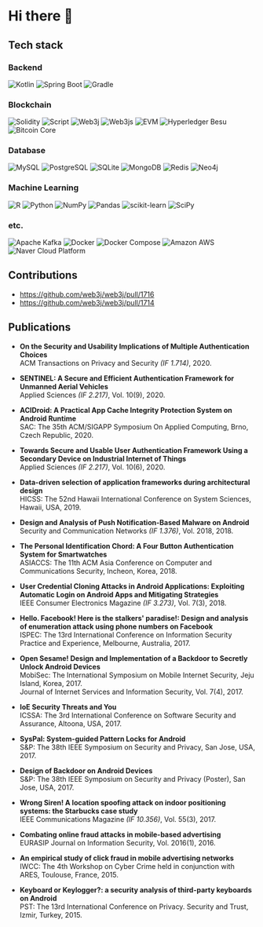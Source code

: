 # Hi there 👋

## Tech stack

### Backend
![Kotlin](https://img.shields.io/badge/Kotlin-7F52FF.svg?style=for-the-badge&logo=Kotlin&logoColor=white)
![Spring Boot](https://img.shields.io/badge/Spring_Boot-6DB33F.svg?style=for-the-badge&logo=SpringBoot&logoColor=white)
![Gradle](https://img.shields.io/badge/Gradle-02303A.svg?style=for-the-badge&logo=Gradle&logoColor=white)

### Blockchain
![Solidity](https://img.shields.io/badge/Solidity-363636.svg?style=for-the-badge&logo=Solidity&logoColor=white)
![Script](https://img.shields.io/badge/Bitcoin_Script-F7931A.svg?style=for-the-badge&logo=Bitcoin&logoColor=white)
![Web3j](https://img.shields.io/badge/Web3j-3C3C3D.svg?style=for-the-badge&logo=Ethereum&logoColor=white)
![Web3js](https://img.shields.io/badge/Web3.js-F16822.svg?style=for-the-badge&logo=web3.js&logoColor=white)
![EVM](https://img.shields.io/badge/EVM-3C3C3D.svg?style=for-the-badge&logo=Ethereum&logoColor=white)
![Hyperledger Besu](https://img.shields.io/badge/Hyperledger_Besu-2F3134.svg?style=for-the-badge&logo=Hyperledger&logoColor=white)
![Bitcoin Core](https://img.shields.io/badge/Bitcoin_Core-F7931A.svg?style=for-the-badge&logo=Bitcoin&logoColor=white)

### Database
![MySQL](https://img.shields.io/badge/MySQL-4479A1.svg?style=for-the-badge&logo=MySQL&logoColor=white)
![PostgreSQL](https://img.shields.io/badge/PostgreSQL-4169E1.svg?style=for-the-badge&logo=PostgreSQL&logoColor=white)
![SQLite](https://img.shields.io/badge/SQLite-003B57.svg?style=for-the-badge&logo=SQLite&logoColor=white)
![MongoDB](https://img.shields.io/badge/mongodb-47A248.svg?style=for-the-badge&logo=mongodb&logoColor=white)
![Redis](https://img.shields.io/badge/Redis-DC382D.svg?style=for-the-badge&logo=Redis&logoColor=white)
![Neo4j](https://img.shields.io/badge/Neo4j-4581C3.svg?style=for-the-badge&logo=Neo4j&logoColor=white)

### Machine Learning
![R](https://img.shields.io/badge/R-276DC3?style=for-the-badge&logo=R&logoColor=white)
![Python](https://img.shields.io/badge/python-3670A0?style=for-the-badge&logo=python&logoColor=white)
![NumPy](https://img.shields.io/badge/numpy-%23013243.svg?style=for-the-badge&logo=numpy&logoColor=white)
![Pandas](https://img.shields.io/badge/pandas-%23150458.svg?style=for-the-badge&logo=pandas&logoColor=white)
![scikit-learn](https://img.shields.io/badge/scikit--learn-%23F7931E.svg?style=for-the-badge&logo=scikit-learn&logoColor=white)
![SciPy](https://img.shields.io/badge/SciPy-%230C55A5.svg?style=for-the-badge&logo=scipy&logoColor=%white)

### etc.
![Apache Kafka](https://img.shields.io/badge/Apache_Kafka-231F20.svg?style=for-the-badge&logo=ApacheKafka&logoColor=white)
![Docker](https://img.shields.io/badge/Docker-2496ED.svg?style=for-the-badge&logo=Docker&logoColor=white)
![Docker Compose](https://img.shields.io/badge/Docker_Compose-2496ED.svg?style=for-the-badge&logo=Docker&logoColor=white)
![Amazon AWS](https://img.shields.io/badge/Amazon_AWS-232F3E.svg?style=for-the-badge&logo=AmazonAWS&logoColor=white)
![Naver Cloud Platform](https://img.shields.io/badge/Naver_Cloud_Platform-03C75A.svg?style=for-the-badge&logo=Naver&logoColor=white)

## Contributions
* https://github.com/web3j/web3j/pull/1716
* https://github.com/web3j/web3j/pull/1714

## Publications
* **On the Security and Usability Implications of Multiple Authentication Choices**
<br/>ACM Transactions on Privacy and Security *(IF 1.714)*, 2020.

* **SENTINEL: A Secure and Efficient Authentication Framework for Unmanned Aerial Vehicles**
<br/>Applied Sciences  *(IF 2.217)*, Vol. 10(9), 2020.

* **ACIDroid: A Practical App Cache Integrity Protection System on Android Runtime**
<br/>SAC: The 35th ACM/SIGAPP Symposium On Applied Computing, Brno, Czech Republic, 2020.

* **Towards Secure and Usable User Authentication Framework Using a Secondary Device on Industrial Internet of Things**
<br/>Applied Sciences *(IF 2.217)*, Vol. 10(6), 2020.

* **Data-driven selection of application frameworks during architectural design**
<br/>HICSS: The 52nd Hawaii International Conference on System Sciences, Hawaii, USA, 2019.

* **Design and Analysis of Push Notification-Based Malware on Android**
<br/>Security and Communication Networks *(IF 1.376)*, Vol. 2018, 2018.

* **The Personal Identification Chord: A Four Button Authentication System for Smartwatches**
<br/>ASIACCS: The 11th ACM Asia Conference on Computer and Communications Security, Incheon, Korea, 2018.

* **User Credential Cloning Attacks in Android Applications: Exploiting Automatic Login on Android Apps and Mitigating Strategies**
<br/>IEEE Consumer Electronics Magazine *(IF 3.273)*, Vol. 7(3), 2018.

* **Hello. Facebook! Here is the stalkers' paradise!: Design and analysis of enumeration attack using phone numbers on Facebook**
<br/>ISPEC: The 13rd International Conference on Information Security Practice and Experience, Melbourne, Australia, 2017.

* **Open Sesame! Design and Implementation of a Backdoor to Secretly Unlock Android Devices**
<br/>MobiSec: The International Symposium on Mobile Internet Security, Jeju Island, Korea, 2017.
<br/>Journal of Internet Services and Information Security, Vol. 7(4), 2017.

* **IoE Security Threats and You**
<br/>ICSSA: The 3rd International Conference on Software Security and Assurance, Altoona, USA, 2017.

* **SysPal: System-guided Pattern Locks for Android**
<br/>S&P: The 38th IEEE Symposium on Security and Privacy, San Jose, USA, 2017.

* **Design of Backdoor on Android Devices**
<br/>S&P: The 38th IEEE Symposium on Security and Privacy (Poster), San Jose, USA, 2017.

* **Wrong Siren! A location spoofing attack on indoor positioning systems: the Starbucks case study**
<br/>IEEE Communications Magazine *(IF 10.356)*, Vol. 55(3), 2017.

* **Combating online fraud attacks in mobile-based advertising**
<br/>EURASIP Journal on Information Security, Vol. 2016(1), 2016.

* **An empirical study of click fraud in mobile advertising networks**
<br/>IWCC: The 4th Workshop on Cyber Crime held in conjunction with ARES, Toulouse, France, 2015.

* **Keyboard or Keylogger?: a security analysis of third-party keyboards on Android**
<br/>PST: The 13rd International Conference on Privacy. Security and Trust, Izmir, Turkey, 2015.
